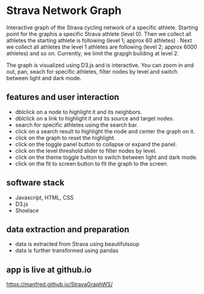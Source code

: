 # Strava Network Graph

Interactive graph of the Strava cycling network of a specific athlete.
Starting point for the graphis a specific Strava athlete (level 0). Then we collect all athletes the starting athlete is following (level 1; approx 60 athletes) . Next we collect all athletes the level 1 athletes are following (level 2; approx 6000 athletes) and so on. Currently, we limit the grapgh building at level 2.

The graph is visualized using D3.js and is interactive. You can zoom in and out, pan, seach for specific athletes, filter nodes by level and switch between light and dark mode.
   

## features and user interaction

- dblclick on a node to highlight it and its neighbors.
- dblclick on a link to highlight it and its source and target nodes.
- search for specific athletes using the search bar.
- click on a search result to highlight the node and center the graph on it.
- click on the graph to reset the highlight.
- click on the toggle panel button to collapse or expand the panel.
- click on the level threshold slider to filter nodes by level.
- click on the theme toggle button to switch between light and dark mode.
- click on the fit to screen button to fit the graph to the screen.

## software stack

- Javascript, HTML, CSS
- D3.js
- Shoelace

## data extraction and preparation
- data is extracted from Strava using beautifulsoup
- data is further transformed using pandas


## app is live at github.io
https://manfred.github.io/StravaGraphWS/
